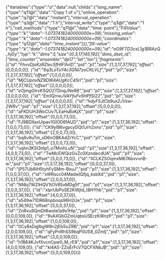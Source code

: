 {"Variables":{"type":"o","data":null,"childs":{"long_name":{"type":"q11@l","data":"Copy 1 of u"},"online_operation":{"type":"q7@l","data":"instant"},"interval_operation":{"type":"q3@l","data":"1 h"},"interval_write":{"type":"q3@l","data":"1 h"},"cell_methods":{"type":"q11@l","data":"time: point"},"_FillValue":{"type":"k","data":-1.0737418240000000e+09},"missing_value":{"type":"k","data":-1.0737418240000000e+09},"coordinates":{"type":"q12@l","data":"time_instant"}}},"fill-value":{"type":"k","data":-1.0737418240000000e+09},"id":"oG9FTD3cxL1g1BRAzQ_hjGy","typ":"k","dims":5,"size":[0,3,17,145,192],"dims_dset_id":["time_counter","ensemble","dp17","lat","lon"],"fragments":[{"id":"FhvvDjsKzRZlec5fHtF9vID","pid":"p1","size":[1,3,17,37,192],"offset":[0,0,0,0,0]},
{"id":"6q3LoTuY4c3GNi7zoCKLVLf","pid":"p1","size":[1,3,17,37,192],"offset":[1,0,0,0,0]},
{"id":"MjCUpnxNZ9DW4AUgKcC4Srl","pid":"p1","size":[1,3,17,37,192],"offset":[2,0,0,0,0]},
{"id":"eOjmgGlrvK5QO2TDnqJNeR8","pid":"p1","size":[1,3,17,37,192],"offset":[3,0,0,0,0]},
{"id":"Em1QrneJVAYfuFv5HPfSI22","pid":"p1","size":[1,3,17,37,192],"offset":[4,0,0,0,0]},
{"id":"hdyF5JICb9ux2JVsw-2WRv_","pid":"p1","size":[1,3,17,37,192],"offset":[5,0,0,0,0]},
{"id":"aFKDUH3WoCUv7LEaHsBxKjX","pid":"p1","size":[1,3,17,36,192],"offset":[0,0,0,73,0]},
{"id":"FJ9BDXaxUipav1GlOD6fAUD","pid":"p1","size":[1,3,17,36,192],"offset":[1,0,0,73,0]},
{"id":"CK9ylB6vgpcyDQt1Jrh2xno","pid":"p1","size":[1,3,17,36,192],"offset":[2,0,0,73,0]},
{"id":"bq6v9uTm_vD6nOBKAdZrYcC","pid":"p1","size":[1,3,17,36,192],"offset":[3,0,0,73,0]},
{"id":"uqhn3KSI3nIp1_o7MvihLuN","pid":"p1","size":[1,3,17,36,192],"offset":[4,0,0,73,0]},
{"id":"TwMcEWQizGvZc0XzndecdUA","pid":"p1","size":[1,3,17,36,192],"offset":[5,0,0,73,0]},
{"id":"IICLKZSOqmxM67AbvvvnB-w","pid":"p1","size":[1,3,17,36,192],"offset":[0,0,0,37,0]},
{"id":"jP57Ub8iH5tyhFySMm-BsuJ","pid":"p1","size":[1,3,17,36,192],"offset":[1,0,0,37,0]},
{"id":"xWRscc04MadwIQfjq_ksbXd","pid":"p1","size":[1,3,17,36,192],"offset":[2,0,0,37,0]},
{"id":"NNbj7WZIHQV1tOV65xMDg5f","pid":"p1","size":[1,3,17,36,192],"offset":[3,0,0,37,0]},
{"id":"xlprUbPoSE2KWjtd_t8HYhb","pid":"p1","size":[1,3,17,36,192],"offset":[4,0,0,37,0]},
{"id":"a549w71DR68npbnqs96H2Ue","pid":"p1","size":[1,3,17,36,192],"offset":[5,0,0,37,0]},
{"id":"ZnRvu9QmDt8wote1a9s1Hlp","pid":"p1","size":[1,3,17,36,192],"offset":[0,0,0,109,0]},
{"id":"9vAXGbGZmUqbsUSErzKWnzP","pid":"p1","size":[1,3,17,36,192],"offset":[1,0,0,109,0]},
{"id":"0CyBsDqjlbgW9n2jEbSuZRB","pid":"p1","size":[1,3,17,36,192],"offset":[2,0,0,109,0]},
{"id":"qFyPnRhSS9bqP0US8_0ZmIj","pid":"p1","size":[1,3,17,36,192],"offset":[3,0,0,109,0]},
{"id":"h1B64KJvfXvcnCpw0_M_rE9","pid":"p1","size":[1,3,17,36,192],"offset":[4,0,0,109,0]},
{"id":"kl4A5-ZZoErFcV7QCFXNbJB","pid":"p1","size":[1,3,17,36,192],"offset":[5,0,0,109,0]}]}